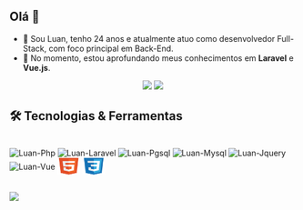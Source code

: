 ## Olá 👋

- 🔭 Sou Luan, tenho 24 anos e atualmente atuo como desenvolvedor Full-Stack, com foco principal em Back-End.
- 🎯 No momento, estou aprofundando meus conhecimentos em **Laravel** e **Vue.js**.

<div align="center">
     <img height="180em" src="https://github-readme-stats.vercel.app/api?username=Luan-Kleber&show_icons=true&theme=dark" />
     <img height="180em" src="https://github-readme-stats.vercel.app/api/top-langs/?username=Luan-Kleber&layout=compact&theme=dark" />
</div>

## 🛠️ Tecnologias & Ferramentas

<div style="display: inline_block"><br>
  <img align="center" alt="Luan-Php" height="30" width="40" src="https://cdn.jsdelivr.net/gh/devicons/devicon@latest/icons/php/php-original.svg">
  <img align="center" alt="Luan-Laravel" height="30" width="40" src="https://cdn.jsdelivr.net/gh/devicons/devicon@latest/icons/laravel/laravel-original.svg">
  <img align="center" alt="Luan-Pgsql" height="30" width="40" src="https://cdn.jsdelivr.net/gh/devicons/devicon@latest/icons/postgresql/postgresql-plain.svg">
  <img align="center" alt="Luan-Mysql" height="30" width="40" src="https://cdn.jsdelivr.net/gh/devicons/devicon@latest/icons/mysql/mysql-original.svg">
  <img align="center" alt="Luan-Jquery" height="30" width="40" src="https://cdn.jsdelivr.net/gh/devicons/devicon@latest/icons/jquery/jquery-original.svg">
  <img align="center" alt="Luan-Vue" height="30" width="40" src="https://cdn.jsdelivr.net/gh/devicons/devicon@latest/icons/vuejs/vuejs-original.svg">
  <img align="center" alt="Luan-Html" height="30" width="40" src="https://raw.githubusercontent.com/devicons/devicon/master/icons/html5/html5-original.svg">
  <img align="center" alt="Luan-Css" height="30" width="40" src="https://raw.githubusercontent.com/devicons/devicon/master/icons/css3/css3-original.svg">
</div>

##

<div> 
  <a href="https://www.linkedin.com/in/luan-kleber-amaral-0b2abb187/" target="_blank"><img src="https://img.shields.io/badge/-LinkedIn-%230077B5?style=for-the-badge&logo=linkedin&logoColor=white" target="_blank"></a> 
</div>
